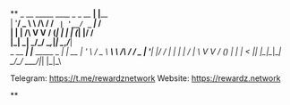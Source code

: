 **
 _ __ _____      ____ _ _ __ __| |____  
| '__/ _ \ \ /\ / / _` | '__/ _` |_  /  
| | |  __/\ V  V / (_| | | | (_| |/ /   
|_|  \___| \_/\_/ \__,_|_|  \__,_/___|  
 _ __   ___| |___      _____  _ __| | __
| '_ \ / _ \ __\ \ /\ / / _ \| '__| |/ /
| | | |  __/ |_ \ V  V / (_) | |  |   < 
|_| |_|\___|\__| \_/\_/ \___/|_|  |_|\_\

Telegram: https://t.me/rewardznetwork
Website: https://rewardz.network

**
